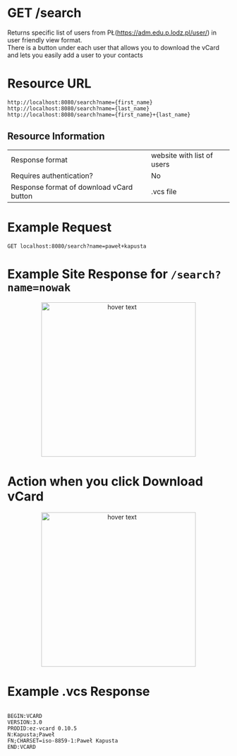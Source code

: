 # GET /search

Returns specific list of users from PŁ(https://adm.edu.p.lodz.pl/user/) in user friendly view format.<br>
There is a button under each user that allows you to download the vCard and lets you easily add a user to your contacts

# Resource URL

`http://localhost:8080/search?name={first_name}`<br>
`http://localhost:8080/search?name={last_name}`<br>
`http://localhost:8080/search?name={first_name}+{last_name}`<br>


## Resource Information

|                |                          	|                         
|----------------|-------------------------------|
|Response format|website with list of users           |
|Requires authentication?         |No            |
|Response format of download vCard button         |.vcs file            |



# Example Request

`GET localhost:8080/search?name=paweł+kapusta`

# Example Site Response for `/search?name=nowak`
<p align="center">
  <img src="https://i.imgur.com/zwIOh7I.png" width="350" title="hover text">
</p>

# Action when you click Download vCard 
<p align="center">
  <img src="https://i.imgur.com/r3ncv43.png" width="350" title="hover text">
</p>

# Example .vcs Response 

```

BEGIN:VCARD
VERSION:3.0
PRODID:ez-vcard 0.10.5
N:Kapusta;Paweł
FN;CHARSET=iso-8859-1:Paweł Kapusta
END:VCARD

```

